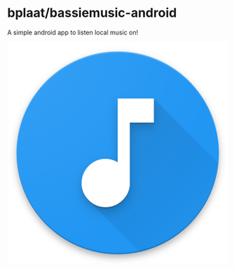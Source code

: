 # bplaat/bassiemusic-android
A simple android app to listen local music on!

![Logo](web_hi_res_512.png)